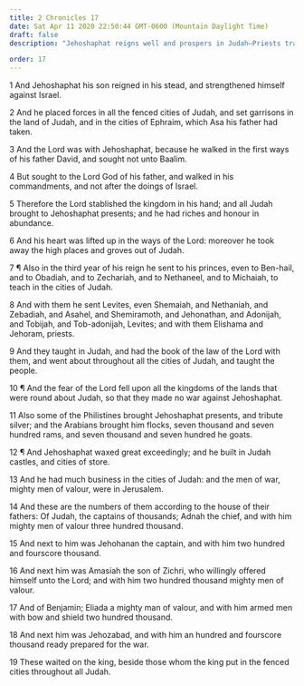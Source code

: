 ```yaml
---
title: 2 Chronicles 17
date: Sat Apr 11 2020 22:50:44 GMT-0600 (Mountain Daylight Time)
draft: false
description: "Jehoshaphat reigns well and prospers in Judah—Priests travel and teach out of the book of the law of the Lord."

order: 17
---
```

    
1 And Jehoshaphat his son reigned in his stead, and strengthened himself against Israel.

2 And he placed forces in all the fenced cities of Judah, and set garrisons in the land of Judah, and in the cities of Ephraim, which Asa his father had taken.

3 And the Lord was with Jehoshaphat, because he walked in the first ways of his father David, and sought not unto Baalim.

4 But sought to the Lord God of his father, and walked in his commandments, and not after the doings of Israel.

5 Therefore the Lord stablished the kingdom in his hand; and all Judah brought to Jehoshaphat presents; and he had riches and honour in abundance.

6 And his heart was lifted up in the ways of the Lord: moreover he took away the high places and groves out of Judah.

7 ¶ Also in the third year of his reign he sent to his princes, even to Ben-hail, and to Obadiah, and to Zechariah, and to Nethaneel, and to Michaiah, to teach in the cities of Judah.

8 And with them he sent Levites, even Shemaiah, and Nethaniah, and Zebadiah, and Asahel, and Shemiramoth, and Jehonathan, and Adonijah, and Tobijah, and Tob-adonijah, Levites; and with them Elishama and Jehoram, priests.

9 And they taught in Judah, and had the book of the law of the Lord with them, and went about throughout all the cities of Judah, and taught the people.

10 ¶ And the fear of the Lord fell upon all the kingdoms of the lands that were round about Judah, so that they made no war against Jehoshaphat.

11 Also some of the Philistines brought Jehoshaphat presents, and tribute silver; and the Arabians brought him flocks, seven thousand and seven hundred rams, and seven thousand and seven hundred he goats.

12 ¶ And Jehoshaphat waxed great exceedingly; and he built in Judah castles, and cities of store.

13 And he had much business in the cities of Judah: and the men of war, mighty men of valour, were in Jerusalem.

14 And these are the numbers of them according to the house of their fathers: Of Judah, the captains of thousands; Adnah the chief, and with him mighty men of valour three hundred thousand.

15 And next to him was Jehohanan the captain, and with him two hundred and fourscore thousand.

16 And next him was Amasiah the son of Zichri, who willingly offered himself unto the Lord; and with him two hundred thousand mighty men of valour.

17 And of Benjamin; Eliada a mighty man of valour, and with him armed men with bow and shield two hundred thousand.

18 And next him was Jehozabad, and with him an hundred and fourscore thousand ready prepared for the war.

19 These waited on the king, beside those whom the king put in the fenced cities throughout all Judah.
